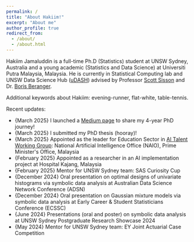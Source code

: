 ```yaml
---
permalink: /
title: "About Hakiim!"
excerpt: "About me"
author_profile: true
redirect_from: 
  - /about/
  - /about.html
---
```


Hakiim Jamaluddin is a full-time Ph.D (Statistics) student at UNSW Sydney, Australia and a young academic (Statistics and Data Science) at Universiti Putra Malaysia, Malaysia. He is currently in Statistical Computing lab and UNSW Data Science Hub ([uDASH](https://www.science.unsw.edu.au/engagement/data-science-hub)) advised by Professor [Scott Sisson](https://web.maths.unsw.edu.au/~scott/Welcome.html) and Dr. [Boris Beranger](https://www.borisberanger.com).


Additional keywords about Hakiim: evening-runner, flat-white, table-tennis.

Recent updates:
* {March 2025} I launched a [Medium page](https://hakiimjamaluddin.medium.com/) to share my 4-year PhD journey!
* {March 2025} I submitted my PhD thesis (hooray)!
* {March 2025} Appointed as the leader for Education Sector in [AI Talent Working Group](https://ai.gov.my/media/news-details/14022025_PRESS_RELEASE_NAIO_ENGAGES_STAKEHOLDERS_TO_SHAPE_MALAYSIA%E2%80%99S_AI_LANDSCAPE.pdf): National Artificial Intelligence Office (NAIO), Prime Minister's Office, Malaysia
* {February 2025} Appointed as a researcher in an AI implementation project at Hospital Kajang, Malaysia
* {February 2025} Mentor for UNSW Sydney team: SAS Curiosity Cup
* {December 2024} Oral presentation on optimal designs of univariate histograms via symbolic data analysis at Australian Data Science Network Conference (ADSN)
* {December 2024} Oral presentation on Gaussian mixture models via symbolic data analysis at Early Career & Student Statisticians Conference (ECSSC)
* {June 2024} Presentations (oral and poster) on symbolic data analysis at UNSW Sydney Postgraduate Research Showcase 2024
* {May 2024} Mentor for UNSW Sydney team: EY Joint Actuarial Case Competition
